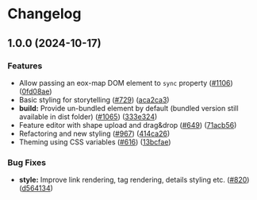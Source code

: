 # Changelog

## 1.0.0 (2024-10-17)


### Features

* Allow passing an eox-map DOM element to `sync` property ([#1106](https://github.com/EOX-A/EOxElements/issues/1106)) ([0fd08ae](https://github.com/EOX-A/EOxElements/commit/0fd08ae3a1b363968b4aeeb4a6ff3e1bce8350b2))
* Basic styling for storytelling ([#729](https://github.com/EOX-A/EOxElements/issues/729)) ([aca2ca3](https://github.com/EOX-A/EOxElements/commit/aca2ca3854cd4e960bba7faad566525ea18bca86))
* **build:** Provide un-bundled element by default (bundled version still available in dist folder) ([#1065](https://github.com/EOX-A/EOxElements/issues/1065)) ([333e324](https://github.com/EOX-A/EOxElements/commit/333e324def0354992fadd4640fc2ee9b72a545b4))
* Feature editor with shape upload and drag&drop ([#649](https://github.com/EOX-A/EOxElements/issues/649)) ([71acb56](https://github.com/EOX-A/EOxElements/commit/71acb560fa99a15688519af0256e6c8c4a2882da))
* Refactoring and new styling ([#967](https://github.com/EOX-A/EOxElements/issues/967)) ([414ca26](https://github.com/EOX-A/EOxElements/commit/414ca2623710bd78c5fbb41d1c465e77cee947fc))
* Theming using CSS variables ([#616](https://github.com/EOX-A/EOxElements/issues/616)) ([13bcfae](https://github.com/EOX-A/EOxElements/commit/13bcfaee1ef58764f8f0337bc580317b700201af))


### Bug Fixes

* **style:** Improve link rendering, tag rendering, details styling etc. ([#820](https://github.com/EOX-A/EOxElements/issues/820)) ([d564134](https://github.com/EOX-A/EOxElements/commit/d5641349b22594381cae7535d9aaa138e4d181bc))
